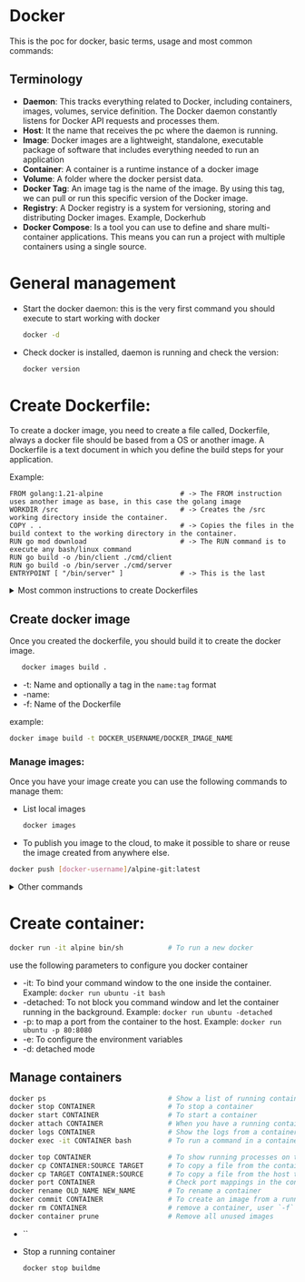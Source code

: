 # Docker
This is the poc for docker, basic terms, usage and most common commands:

## Terminology

- **Daemon**: This tracks everything related to Docker, including containers, images, volumes, service definition. The Docker daemon constantly listens for Docker API requests and processes them.
- **Host**: It the name that receives the pc where the daemon is running. 
- **Image**: Docker images are a lightweight, standalone, executable package of software that includes everything needed to run an application
- **Container**: A container is a runtime instance of a docker image
- **Volume**: A folder where the docker persist data.
- **Docker Tag**: An image tag is the name of the image. By using this tag, we can pull or run this specific version of the Docker image.
- **Registry**: A Docker registry is a system for versioning, storing and distributing Docker images. Example, Dockerhub
- **Docker Compose**: Is a tool you can use to define and share multi-container applications. This means you can run a project with multiple containers using a single source.



# General management

* Start the docker daemon: this is the very first command you should execute to start working with docker
   ```bash
   docker -d 
   ```

* Check docker is installed, daemon is running and check the version:
   ```bash
   docker version
   ```

# Create Dockerfile:
To create a docker image, you need to create a file called, Dockerfile, always a docker file should be based from a OS or another image.
A Dockerfile is a text document in which you define the build steps for your application. 

Example: 
```docker 
FROM golang:1.21-alpine                   # -> The FROM instruction uses another image as base, in this case the golang image
WORKDIR /src                              # -> Creates the /src working directory inside the container.
COPY . .                                  # -> Copies the files in the build context to the working directory in the container.
RUN go mod download                       # -> The RUN command is to execute any bash/linux command
RUN go build -o /bin/client ./cmd/client
RUN go build -o /bin/server ./cmd/server
ENTRYPOINT [ "/bin/server" ]              # -> This is the last 
```


<details>

<summary>Most common instructions to create Dockerfiles</summary>

```docker
FROM IMAGE_NAME:VERSION AS TEMP_NAME      # To reuse an existing image, you can use the `AS` to name the layer and reuse it later in the process.
EXPOSE PORT                               # To expose any port from the container to the host
WORKDIR PATH_TO_CREATE                    # To create any specific location for the application
COPY SOURCE_PATH DESTINATION PATH         # To copy information from the host to the container, You can also use the flag `--from=` to specify astage name
ENV ENVIRONMENT_VARIABLE = VALUE          # To create environment variables
RUN COMMAND                               # To Run any linux command
ENTRYPOINT ["ANY COMMAND","I MIGHT NEED"]  # To run the application at the end

```

</details>

## Create docker image
Once you created the dockerfile, you should build it to create the docker image.
```bash
   docker images build .
   ```
- -t: Name and optionally a tag in the `name:tag` format
- -name: 
- -f: Name of the Dockerfile 

example: 
```bash
docker image build -t DOCKER_USERNAME/DOCKER_IMAGE_NAME
```



### Manage images: 
Once you have your image create you can use the following commands to manage them:
* List local images
   ```bash
   docker images
   ```

* To publish you image to the cloud, to make it possible to share or reuse the image created from anywhere else. 
```bash
docker push [docker-username]/alpine-git:latest
```


<details>

<summary>Other commands</summary>

```bash
docker rmi <image_name> # Remove an specific image
docker image prune  # Remove all unused images
```
</details>

# Create container:


```bash
docker run -it alpine bin/sh           # To run a new docker
```

use the following parameters to configure you docker container 
* -it: To bind your command window to the one inside the container. Example:  `docker run ubuntu -it bash`
* -detached: To not block you command window and let the container running in the background. Example:  `docker run ubuntu -detached`
* -p: to map a port from the container to the host. Example:    `docker run ubuntu -p 80:8080`
* -e: To configure the environment variables
* -d: detached mode

## Manage containers


```bash
docker ps                              # Show a list of running containers`, use `-a` to show all the containers
docker stop CONTAINER                  # To stop a container
docker start CONTAINER                 # To start a container
docker attach CONTAINER                # When you have a running container in detached mode, use this to attach your console to the container
docker logs CONTAINER                  # Show the logs from a container
docker exec -it CONTAINER bash         # To run a command in a container

docker top CONTAINER                   # To show running processes on the container
docker cp CONTAINER:SOURCE TARGET      # To copy a file from the container to the host
docker cp TARGET CONTAINER:SOURCE      # To copy a file from the host to the container
docker port CONTAINER                  # Check port mappings in the container
docker rename OLD_NAME NEW_NAME        # To rename a container
docker commit CONTAINER                # To create an image from a running container
docker rm CONTAINER                    # remove a container, user `-f` when the container is running 
docker container prune                 # Remove all unused images
```
*  ``

* Stop a running container
   ```bash
   docker stop buildme
   ```







